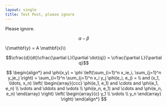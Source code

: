 ```yaml
---
layout: single
title: Test Post, please ignore
---
```


Please ignore.

$$\alpha - \beta$$

\\(\mathbf{y} = A \mathbf{x}\\)

$$\cfrac{d}{dt}\cfrac{\partial L}{\partial \dot{q}} = \cfrac{\partial L}{\partial q}$$

$$
\begin{align*}
  and \phi(x,y) = \phi \left(\sum_{i=1}^n x_ie_i, \sum_{j=1}^n y_je_j \right)
  = \sum_{i=1}^n \sum_{j=1}^n x_i y_j \phi(e_i, e_j) = \\
  and (x_1, \ldots, x_n) \left( \begin{array}{ccc}
      \phi(e_1, e_1) and \cdots and \phi(e_1, e_n) \\
      \vdots and \ddots and \vdots \\
      \phi(e_n, e_1) and \cdots and \phi(e_n, e_n)
    \end{array} \right)
  \left( \begin{array}{c}
      y_1 \\
      \vdots \\
      y_n
    \end{array} \right)
\end{align*}
$$